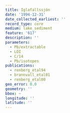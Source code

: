 ```yaml
---
title: Iglafallssjön
date: '1994-12-31'
date_collected_earliest: ''
record_type: core
medium: lake_sediment
feature: '617'
description: ''
parameters:
  - Pb/extractable
  - LOI
  - C/14
  - Pb/isotopes
publications:
  - renberg_etal94
  - brannvall_etal01
  - renberg_etal00
geo_error: 0.0
geometry: ''
bbox: ~
longitude: ''
latitude: ''
---
```

